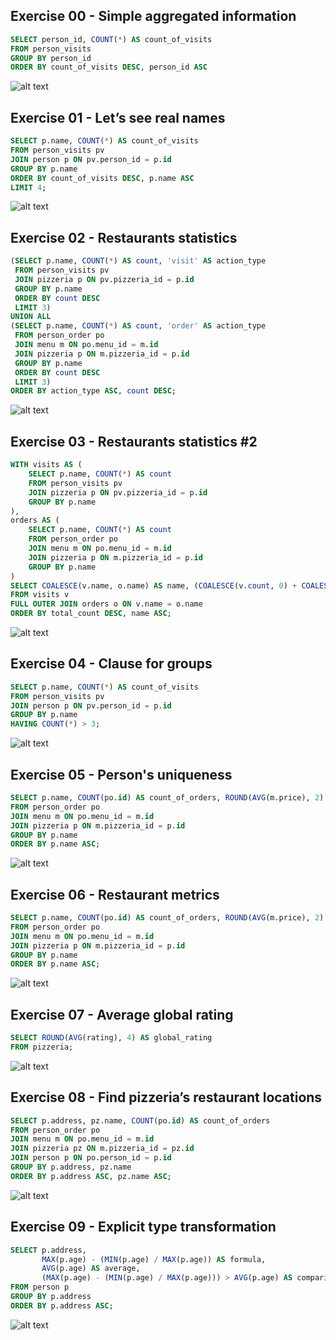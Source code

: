 ## Exercise 00 - Simple aggregated information

```sql
SELECT person_id, COUNT(*) AS count_of_visits
FROM person_visits
GROUP BY person_id
ORDER BY count_of_visits DESC, person_id ASC
```
![alt text](image-1.png)



## Exercise 01 - Let’s see real names
```sql
SELECT p.name, COUNT(*) AS count_of_visits
FROM person_visits pv
JOIN person p ON pv.person_id = p.id
GROUP BY p.name
ORDER BY count_of_visits DESC, p.name ASC
LIMIT 4;
```
![alt text](image-1.png)




## Exercise 02 - Restaurants statistics

```sql
(SELECT p.name, COUNT(*) AS count, 'visit' AS action_type
 FROM person_visits pv
 JOIN pizzeria p ON pv.pizzeria_id = p.id
 GROUP BY p.name
 ORDER BY count DESC
 LIMIT 3)
UNION ALL
(SELECT p.name, COUNT(*) AS count, 'order' AS action_type
 FROM person_order po
 JOIN menu m ON po.menu_id = m.id
 JOIN pizzeria p ON m.pizzeria_id = p.id
 GROUP BY p.name
 ORDER BY count DESC
 LIMIT 3)
ORDER BY action_type ASC, count DESC;
```
![alt text](image-2.png)

## Exercise 03 - Restaurants statistics #2

```sql
WITH visits AS (
    SELECT p.name, COUNT(*) AS count
    FROM person_visits pv
    JOIN pizzeria p ON pv.pizzeria_id = p.id
    GROUP BY p.name
),
orders AS (
    SELECT p.name, COUNT(*) AS count
    FROM person_order po
    JOIN menu m ON po.menu_id = m.id
    JOIN pizzeria p ON m.pizzeria_id = p.id
    GROUP BY p.name
)
SELECT COALESCE(v.name, o.name) AS name, (COALESCE(v.count, 0) + COALESCE(o.count, 0)) AS total_count
FROM visits v
FULL OUTER JOIN orders o ON v.name = o.name
ORDER BY total_count DESC, name ASC;
```
![alt text](image-3.png)



## Exercise 04 - Clause for groups

```sql
SELECT p.name, COUNT(*) AS count_of_visits
FROM person_visits pv
JOIN person p ON pv.person_id = p.id
GROUP BY p.name
HAVING COUNT(*) > 3;
```
![alt text](image-4.png)




## Exercise 05 - Person's uniqueness
```sql
SELECT p.name, COUNT(po.id) AS count_of_orders, ROUND(AVG(m.price), 2) AS average_price, MAX(m.price) AS max_price, MIN(m.price) AS min_price
FROM person_order po
JOIN menu m ON po.menu_id = m.id
JOIN pizzeria p ON m.pizzeria_id = p.id
GROUP BY p.name
ORDER BY p.name ASC;
```
![alt text](image-5.png)



## Exercise 06 - Restaurant metrics
```sql
SELECT p.name, COUNT(po.id) AS count_of_orders, ROUND(AVG(m.price), 2) AS average_price, MAX(m.price) AS max_price, MIN(m.price) AS min_price
FROM person_order po
JOIN menu m ON po.menu_id = m.id
JOIN pizzeria p ON m.pizzeria_id = p.id
GROUP BY p.name
ORDER BY p.name ASC;
```
![alt text](image-6.png)

## Exercise 07 - Average global rating
```sql
SELECT ROUND(AVG(rating), 4) AS global_rating
FROM pizzeria;
```
![alt text](image-7.png)

## Exercise 08 - Find pizzeria’s restaurant locations

```sql
SELECT p.address, pz.name, COUNT(po.id) AS count_of_orders
FROM person_order po
JOIN menu m ON po.menu_id = m.id
JOIN pizzeria pz ON m.pizzeria_id = pz.id
JOIN person p ON po.person_id = p.id
GROUP BY p.address, pz.name
ORDER BY p.address ASC, pz.name ASC;
```

![alt text](image-8.png)

## Exercise 09 - Explicit type transformation

```sql
SELECT p.address,
       MAX(p.age) - (MIN(p.age) / MAX(p.age)) AS formula,
       AVG(p.age) AS average,
       (MAX(p.age) - (MIN(p.age) / MAX(p.age))) > AVG(p.age) AS comparison
FROM person p
GROUP BY p.address
ORDER BY p.address ASC;
```
![alt text](image-9.png)